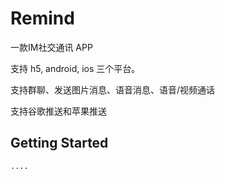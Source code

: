 # Remind

一款IM社交通讯 APP

支持 h5, android, ios 三个平台。

支持群聊、发送图片消息、语音消息、语音/视频通话

支持谷歌推送和苹果推送


## Getting Started

```
....
```
